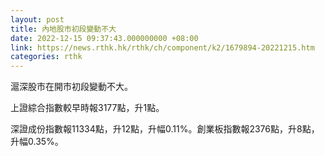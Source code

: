 ```yaml
---
layout: post
title: 內地股市初段變動不大
date: 2022-12-15 09:37:43.000000000 +08:00
link: https://news.rthk.hk/rthk/ch/component/k2/1679894-20221215.htm
categories: rthk
---
```


滬深股市在開市初段變動不大。

上證綜合指數較早時報3177點，升1點。

深證成份指數報11334點，升12點，升幅0.11%。創業板指數報2376點，升8點，升幅0.35%。
